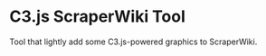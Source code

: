 C3.js ScraperWiki Tool
======================

Tool that lightly add some C3.js-powered graphics to ScraperWiki.